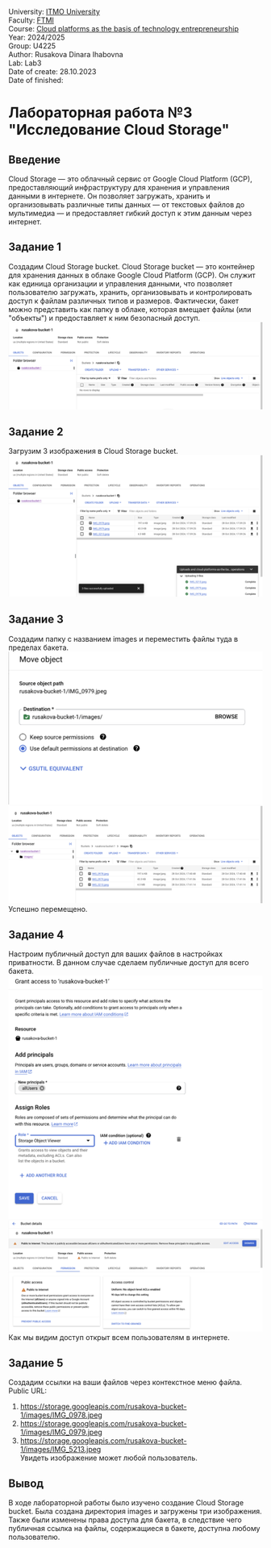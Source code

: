 University: [ITMO University](https://itmo.ru/ru/)  
Faculty: [FTMI](https://fict.itmo.ru)  
Course: [Cloud platforms as the basis of technology entrepreneurship](https://)  
Year: 2024/2025  
Group: U4225  
Author: Rusakova Dinara Ihabovna  
Lab: Lab3  
Date of create: 28.10.2023  
Date of finished: 


# Лабораторная работа №3 "Исследование Cloud Storage"


## Введение 

Cloud Storage — это облачный сервис от Google Cloud Platform (GCP), предоставляющий инфраструктуру для хранения и управления данными в интернете. Он позволяет загружать, хранить и организовывать различные типы данных — от текстовых файлов до мультимедиа — и предоставляет гибкий доступ к этим данным через интернет.

## Задание 1 
Создадим Cloud Storage bucket. 
Cloud Storage bucket — это контейнер для хранения данных в облаке Google Cloud Platform (GCP). Он служит как единица организации и управления данными, что позволяет пользователю загружать, хранить, организовывать и контролировать доступ к файлам различных типов и размеров. Фактически, бакет можно представить как папку в облаке, которая вмещает файлы (или "объекты") и предоставляет к ним безопасный доступ.
![](/lab3/screenshots/lab3_task1.png)

## Задание 2
Загрузим 3 изображения в Cloud Storage bucket.
![](/lab3/screenshots/lab3_task2.png)

## Задание 3 
Создадим папку с названием images и переместить файлы туда в пределах бакета.
![](/lab3/screenshots/lab3_task3_2.png)
![](/lab3/screenshots/lab3_task3_3.png)
Успешно перемещено.

## Задание 4
Настроим публичный доступ для ваших файлов в настройках приватности. В данном случае сделаем публичные доступ для всего бакета.
![](/lab3/screenshots/lab3_task4.png)
![](/lab3/screenshots/lab3_task4_2.png)
Как мы видим доступ открыт всем пользователям в интернете. 

## Задание 5 
Создадим ссылки на ваши файлов через контекстное меню файла.
Public URL:
1. https://storage.googleapis.com/rusakova-bucket-1/images/IMG_0978.jpeg
2. https://storage.googleapis.com/rusakova-bucket-1/images/IMG_0979.jpeg
3. https://storage.googleapis.com/rusakova-bucket-1/images/IMG_5213.jpeg  
Увидеть изображение может любой пользователь. 

## Вывод
В ходе лабораторной работы было изучено создание Cloud Storage bucket. Была создана директория images и загружены три изображения. Также были изменены права доступа для бакета, в следствие чего публичная ссылка на файлы, содержащиеся в бакете, доступна любому пользователю.







